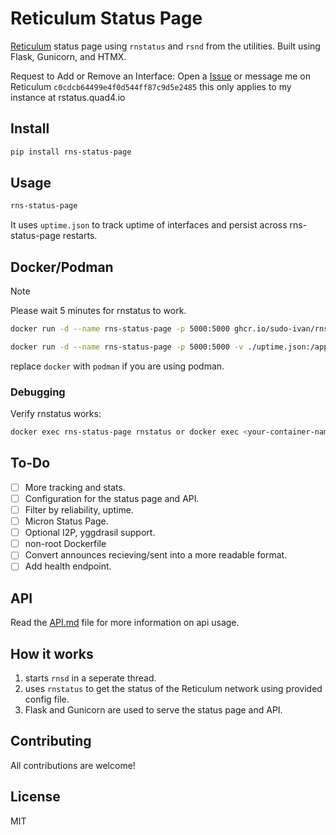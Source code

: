 # Reticulum Status Page

[Reticulum](https://reticulum.network/) status page using `rnstatus` and `rsnd` from the utilities. Built using Flask, Gunicorn, and HTMX.

Request to Add or Remove an Interface: Open a [Issue](https://github.com/Sudo-Ivan/rns-status-page/issues/new) or message me on Reticulum `c0cdcb64499e4f0d544ff87c9d5e2485` this only applies to my instance at rstatus.quad4.io

## Install

```bash
pip install rns-status-page
```

## Usage

```bash
rns-status-page
```

It uses `uptime.json` to track uptime of interfaces and persist across rns-status-page restarts.

## Docker/Podman

> [!NOTE]  
> Please wait 5 minutes for rnstatus to work.

```bash
docker run -d --name rns-status-page -p 5000:5000 ghcr.io/sudo-ivan/rns-status-page:latest
```

```bash
docker run -d --name rns-status-page -p 5000:5000 -v ./uptime.json:/app/uptime.json ghcr.io/sudo-ivan/rns-status-page:latest
```

replace `docker` with `podman` if you are using podman.

### Debugging

Verify rnstatus works:

```bash
docker exec rns-status-page rnstatus or docker exec <your-container-name> rnstatus
```

## To-Do

- [ ] More tracking and stats.
- [ ] Configuration for the status page and API.
- [ ] Filter by reliability, uptime.
- [ ] Micron Status Page.
- [ ] Optional I2P, yggdrasil support.
- [ ] non-root Dockerfile
- [ ] Convert announces recieving/sent into a more readable format.
- [ ] Add health endpoint.

## API

Read the [API.md](API.md) file for more information on api usage.

## How it works

1. starts `rnsd` in a seperate thread.
2. uses `rnstatus` to get the status of the Reticulum network using provided config file. 
3. Flask and Gunicorn are used to serve the status page and API.

## Contributing

All contributions are welcome!

## License

MIT 